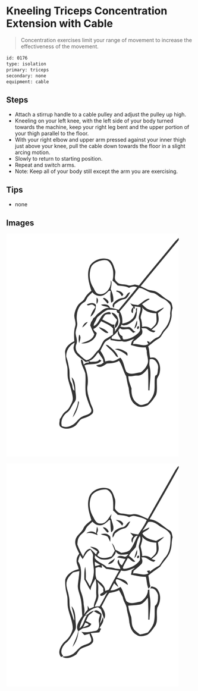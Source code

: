 # Kneeling Triceps Concentration Extension with Cable
> Concentration exercises limit your range of movement to increase the effectiveness of the movement.

``` 
id: 0176 
type: isolation 
primary: triceps 
secondary: none 
equipment: cable 
``` 

## Steps

 - Attach a stirrup handle to a cable pulley and adjust the pulley up high.
 - Kneeling on your left knee, with the left side of your body turned towards the machine, keep your right leg bent and the upper portion of your thigh parallel to the floor.
 - With your right elbow and upper arm pressed against your inner thigh just above your knee, pull the cable down towards the floor in a slight arcing motion.
 - Slowly to return to starting position.
 - Repeat and switch arms.
 - Note: Keep all of your body still except the arm you are exercising.

## Tips

 - none

## Images

![](../svg/0176-relaxation.svg)

![](../svg/0176-tension.svg)
